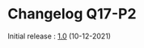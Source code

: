 # Changelog Q17-P2

Initial release : [1.0](https://github.com/stefaweb/Q17-a-QUAD405-audiophile-approach/tree/33fbfff5ab58c451286b8c8aa5d6ee9fa045a715/Q17-P2) (10-12-2021)
